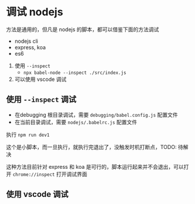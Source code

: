 # 调试 nodejs

方法是通用的，但凡是 nodejs 的脚本，都可以借鉴下面的方法调试

- nodejs cli
- express, koa
- es6

1. 使用 `--inspect`
    - `npx babel-node --inspect ./src/index.js`
2. 可以使用 vscode 调试

## 使用 `--inspect` 调试

- 在debugging 根目录调试，需要 `debugging/babel.config.js` 配置文件
- 在当前目录调试，需要 `nodejs/.babelrc.js` 配置文件

执行 `npm run dev1`

这个是小脚本，而一旦执行，就执行完退出了，没触发时机打断点，TODO: 待解决

这种方法目前针对 express 和 koa 是可行的，脚本运行起来并不会退出，可以打开 `chrome://inspect` 打开调试界面

## 使用 vscode 调试
